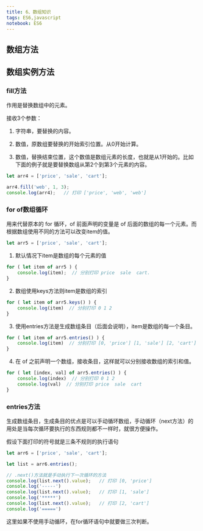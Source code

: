 ```yaml
---
title: 6、数组知识
tags: ES6,javascript
notebook: ES6
---
```


## 数组方法




## 数组实例方法



### fill方法

作用是替换数组中的元素。

接收3个参数：

1. 字符串，要替换的内容。

2. 数值，原数组要替换的开始索引位置。从0开始计算。

3. 数值，替换结束位置，这个数值是数组元素的长度，也就是从1开始的。比如下面的例子就是要替换数组从第2个到第3个元素的内容。

```js
let arr4 = ['price', 'sale', 'cart'];

arr4.fill('web', 1, 3);
console.log(arr4);   // 打印 ['price', 'web', 'web']
```

### for of数组循环

用来代替原本的 for 循环，of 前面声明的变量是 of 后面的数组的每一个元素。而根据数组使用不同的方法可以改变item的值。

```js
let arr5 = ['price', 'sale', 'cart'];
```

1. 默认情况下item是数组的每个元素的值

```js
for ( let item of arr5 ) {
	console.log(item);  // 分别打印 price  sale  cart.
}
```

2. 数组使用keys方法则item是数组的索引

```js
for ( let item of arr5.keys() ) {
	console.log(item)  // 分别打印 0 1 2
}
```

3. 使用entries方法是生成数组条目（后面会说明），item是数组的每一个条目。

```js
for ( let item of arr5.entries() ) {
	console.log(item)  // 分别打印 [0, 'price'] [1, 'sale'] [2, 'cart']
}
```

4. 在 of 之前声明一个数组，接收条目，这样就可以分别接收数组的索引和值。

```js
for ( let [index, val] of arr5.entries() ) {
	console.log(index)  // 分别打印 0 1 2
	console.log(val)  // 分别打印 price  sale  cart
}
```

### entries方法

生成数组条目，生成条目的优点是可以手动循环数组，手动循环（next方法）的用处是当每次循环要执行的东西规则都不一样时，就很方便操作。

假设下面打印的符号就是三条不规则的执行语句

```js
let arr6 = ['price', 'sale', 'cart'];

let list = arr6.entries();

// .next()方法就是手动执行下一次循环的方法
console.log(list.next().value);   // 打印 [0, 'price']
console.log('-----')
console.log(list.next().value);   // 打印 [1, 'sale']
console.log('*****')
console.log(list.next().value);   // 打印 [2, 'cart']
console.log('=====')
```

这里如果不使用手动循环，在for循环语句中就要做三次判断。